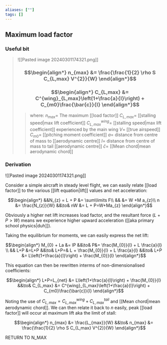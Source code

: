 ```yaml
---
aliases: [""]
tags: []
---
```


## Maximum load factor

### Useful bit

> ![[Pasted image 20240301174321.png]]
> ### $$\begin{align*} n_{max} &= \frac{\frac{1}{2} \rho S C_{L,max} V^{2}}{W}   \end{align*}$$
> ### $$\begin{align*} C_{L,max} &= C^{wing}_{L,max}\left(1+\frac{a}{l}\right) + C_{m0}\frac{\bar{c}}{l}   \end{align*}$$
>> where:
>> $n_{max}=$ The maximum [[load factor]]
>> $C_{L,max}=$ [[stalling speed|max lift coefficient]]
>> $C_{L,max}^{wing}=$ [[stalling speed|max lift coefficient]] experienced by the main wing
>> $V=$ [[true airspeed]]
>> $C_{m0}=$ [[pitching moment coefficient]]
>> $a=$ distance from centre of mass to [[aerodynamic centre]]
>> $l=$ distance from centre of mass to tail [[aerodynamic centre]]
>> $\bar{c}=$ [[Mean chord|mean aerodynamic chord]]

### Derivation

![[Pasted image 20240301174321.png]]

Consider a simple aircraft in steady level flight, we can easily relate [[load factor]] to the various [[lift equation|lift]] values and net acceleration:

$$\begin{align*}
&&N_{z} = L + P &= \sum\limits F\\
&&  &= W +M a_{z}\\
n &= \frac{N_{z}}{W} &&\to& nW &= L + P=W+Ma_{z}
\end{align*}$$

Obviously a higher net lift increases load factor, and the resultant force ($L+P>W$) means we experience higher upward acceleration ([[aka primary school physics|duh]]). 

Taking the equilibrium for moments, we can easily express the net lift:

$$\begin{align*} 
M_{0} + La &= lP &&\to& P&= \frac{M_{0}}{l} + L \frac{a}{l} \\
&& L+P &=L+P &&\to&  L+P=& L + \frac{M_{0}}{l} + L \frac{a}{l} &&\to& L+P &= L\left(1+\frac{a}{l}\right) + \frac{M_{0}}{l}  
\end{align*}$$

This equation can then be rewritten interms of non-dimensionalised coefficients:

$$\begin{align*}
L+P=L_{net} &= L\left(1+\frac{a}{l}\right) + \frac{M_{0}}{l}   &&\to&  C_{L,max} &= C^{wing}_{L,max}\left(1+\frac{a}{l}\right) + C_{m0}\frac{\bar{c}}{l}  
\end{align*}$$

Noting the use of $C_{L,max}=C_{L,max}^{wing}+C_{L,max}^{tail}$ and [[Mean chord|mean aerodynamic chord]]. We can then relate it back to $n$ easily, peak [[load factor]] will occur at maximum lift aka the limit of stall:

$$\begin{align*}
n_{max} &= \frac{L_{max}}{W}  &&\to&  n_{max} &= \frac{\frac{1}{2} \rho S C_{L,max} V^{2}}{W} 
\end{align*}$$




RETURN TO N_MAX